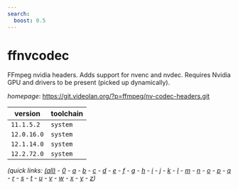 ```yaml
---
search:
  boost: 0.5
---
```

# ffnvcodec

FFmpeg nvidia headers. Adds support for nvenc and nvdec. Requires Nvidia GPU and drivers to be present (picked up dynamically).

*homepage*: <https://git.videolan.org/?p=ffmpeg/nv-codec-headers.git>

version | toolchain
--------|----------
``11.1.5.2`` | ``system``
``12.0.16.0`` | ``system``
``12.1.14.0`` | ``system``
``12.2.72.0`` | ``system``


*(quick links: [(all)](../index.md) - [0](../0/index.md) - [a](../a/index.md) - [b](../b/index.md) - [c](../c/index.md) - [d](../d/index.md) - [e](../e/index.md) - [f](../f/index.md) - [g](../g/index.md) - [h](../h/index.md) - [i](../i/index.md) - [j](../j/index.md) - [k](../k/index.md) - [l](../l/index.md) - [m](../m/index.md) - [n](../n/index.md) - [o](../o/index.md) - [p](../p/index.md) - [q](../q/index.md) - [r](../r/index.md) - [s](../s/index.md) - [t](../t/index.md) - [u](../u/index.md) - [v](../v/index.md) - [w](../w/index.md) - [x](../x/index.md) - [y](../y/index.md) - [z](../z/index.md))*

